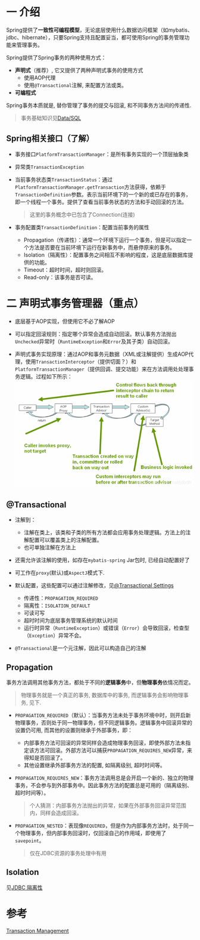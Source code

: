 # 一 介绍

Spring提供了**一致性可编程模型**，无论底层使用什么数据访问框架（如mybatis、jdbc、hibernate），只要Spring支持且配置妥当，都可使用Spring的事务管理功能来管理事务。

Spring提供了Spring事务的两种使用方式：

* **声明式**（推荐）, 它又提供了两种声明式事务的使用方式
  * 使用AOP代理
  * 使用`@Transactional`注解, 来配置方法或类。
* **可编程式**

Spring事务本质就是, 替你管理了事务的提交与回滚, 和不同事务方法间的传递性.

> 事务基础知识见[Data/SQL](../Data/SQL.md)

## Spring相关接口（了解）

* 事务接口`PlatformTransactionManager`：是所有事务实现的一个顶层抽象类

* 异常类`TransactionException`

* 当前事务状态类`TransactionStatus`：通过` PlatformTransactionManager.getTransaction`方法获得，依赖于`TransactionDefinition`参数。表示当前环境下的一个新的或已存在的事务，即一个线程一个事务。提供了查看当前事务状态的方法和手动回滚的方法。

  > 这里的事务概念中已包含了Connection(连接)

* 事务配置类`TransactionDefinition`：配置当前事务的属性
  * Propagation（传递性）：通常一个环境下运行一个事务，但是可以指定一个方法是否要在当前环境下运行在新事务中，而悬停原来的事务。
  * Isolation（隔离性）：配置事务之间相互不影响的程度，这是底层数据库提供的功能。
  * Timeout：超时时间，超时则回滚。
  * Read-only：该事务是否可读。

# 二 声明式事务管理器（重点）

* 底层基于AOP实现，但使用它不必了解AOP

* 可以指定回滚规则：指定哪个异常会造成自动回滚。默认事务方法抛出`Unchecked`异常时（`RuntimeException`和`Error`及其子类）自动回滚。

* 声明式事务实现原理：通过AOP和事务元数据（XML或注解提供）生成AOP代理，使用`TransactionInterceptor`（提供切面？）和`PlatformTransactionManager`（提供回调、提交功能）来在方法调用处处理事务逻辑。过程如下所示：
![在这里插入图片描述](.事物管理/20190529133849787.png)


## @Transactional

* 注解到：

  * 注解在类上，该类和子类的所有方法都会应用事务处理逻辑。方法上的注解配置可以覆盖类上的注解配置。
  * 也可单独注解在方法上

* 还需允许该注解的使用，如存在`mybatis-spring` Jar包时, 已经自动配置好了

* 可工作在`proxy`(默认)或`AspectJ`模式下. 

* 默认配置，这些配置可以通过注解修改，见[@Transactional Settings](<https://docs.spring.io/spring-framework/docs/current/spring-framework-reference/data-access.html#transaction-declarative-attransactional-settings>)

  * 传递性：`PROPAGATION_REQUIRED`
  * 隔离性：`ISOLATION_DEFAULT`
  * 可读可写
  * 超时时间为底层事务管理系统的默认时间
  * 运行时异常（`RuntimeException`）或错误（`Error`）会导致回滚，检查型（`Exception`）异常不会。

* `@Transactional`是一个元注解，因此可以构造自己的注解

## Propagation

事务方法调用其他事务方法，都处于不同的**逻辑事务**中，但**物理事务**依情况而定。

> 物理事务就是一个真正的事务, 数据库中的事务, 而逻辑事务会影响物理事务, 见下.

* `PROPAGATION_REQUIRED`（默认）：当事务方法未处于事务环境中时，则开启新物理事务，否则处于同一物理事务，但不同逻辑事务。逻辑事务中回滚异常的设置仍可用, 而其他的设置则继承于外部事务，即：

  * 内部事务方法可回滚的异常同样会造成物理事务回滚，即使外部方法未指定该方法可回滚。外部方法可以捕获`PROPAGATION_REQUIRES_NEW`异常，来得知是否回滚了。
  * 其他设置继承外部事务方法的配置, 如隔离级别, 超时时间等。

* `PROPAGATION_REQUIRES_NEW`：事务方法调用总是会开启一个新的、独立的物理事务，不会参与到外部事务中。因此事务方法的配置总是可用的（隔离级别、超时时间等）。

  > 个人猜测：内部事务方法抛出的异常，如果在外部事务回滚异常范围内，同样会造成回滚。

* `PROPAGATION_NESTED`：表现像`REQUIRED`，但是作为内部事务方法时，处于同一个物理事务，但内部事务回滚时，仅回滚自己的作用域，即使用了`savepoint`。

  >仅在JDBC资源的事务处理中有用

## Isolation

见[JDBC 隔离性](<https://blog.csdn.net/jdbdh/article/details/86307289#81__114>)

# 参考

[Transaction Management](<https://docs.spring.io/spring-framework/docs/current/spring-framework-reference/data-access.html#transaction>)